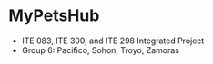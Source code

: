 # MyPetsHub

- ITE 083, ITE 300, and ITE 298 Integrated Project
- Group 6: Pacifico, Sohon, Troyo, Zamoras

